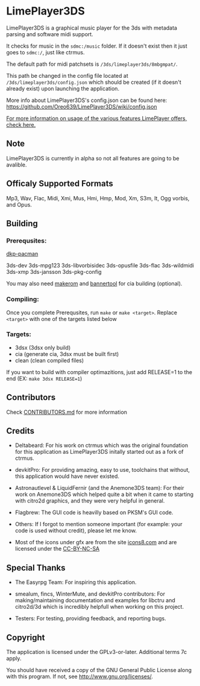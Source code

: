 # LimePlayer3DS
LimePlayer3DS is a graphical music player for the 3ds with metadata parsing and software midi support.

It checks for music in the `sdmc:/music` folder. If it doesn't exist then it just goes to `sdmc:/`, just like ctrmus. 

The default path for midi patchsets is `/3ds/limeplayer3ds/8mbgmpat/`.

This path be changed in the config file located at `/3ds/limeplayer3ds/config.json` which should be created (if it doesn't already exist) upon launching the application.

More info about LimePlayer3DS's config.json can be found here: <br/>
https://github.com/Oreo639/LimePlayer3DS/wiki/config.json

[For more information on usage of the various features LimePlayer offers, check here.](https://github.com/Oreo639/LimePlayer3DS/wiki)

## Note
LimePlayer3DS is currently in alpha so not all features are going to be avalible.

## Officaly Supported Formats
Mp3, Wav, Flac, Midi, Xmi, Mus, Hmi, Hmp, Mod, Xm, S3m, It, Ogg vorbis, and Opus.

## Building
### Prerequsites:
[dkp-pacman](https://devkitpro.org/wiki/devkitPro_pacman)

3ds-dev 3ds-mpg123 3ds-libvorbisidec 3ds-opusfile 3ds-flac 3ds-wildmidi 3ds-xmp 3ds-jansson 3ds-pkg-config

You may also need [makerom](https://github.com/profi200/Project_CTR) and [bannertool](https://github.com/Steveice10/bannertool/) for cia building (optional).

### Compiling:
Once you complete Prerequsites, run `make` or `make <target>`. Replace `<target>` with one of the targets listed below

### Targets:
+ 3dsx (3dsx only build)
+ cia (generate cia, 3dsx must be built first)
+ clean (clean compiled files)

If you want to build with compiler optimazitions, just add RELEASE=1 to the end (EX: `make 3dsx RELEASE=1`)

## Contributors
Check [CONTRIBUTORS.md](CONTRIBUTORS.md) for more information

## Credits
+ Deltabeard: For his work on ctrmus which was the original foundation for this application as LimePlayer3DS initally started out as a fork of ctrmus.

+ devkitPro: For providing amazing, easy to use, toolchains that without, this application would have never existed.

+ Astronautlevel & LiquidFernir (and the Anemone3DS team): For their work on Anemone3DS which helped quite a bit when it came to starting with citro2d graphics, and they were very helpful in general.

+ Flagbrew: The GUI code is heavilly based on PKSM's GUI code.

+ Others: If I forgot to mention someone important (for example: your code is used without credit), please let me know.

+ Most of the icons under gfx are from the site [icons8.com](https://icons8.com) and are licensed under the [CC-BY-NC-SA](https://creativecommons.org/licenses/by-nc-sa/3.0/)

## Special Thanks
+ The Easyrpg Team: For inspiring this application.

+ smealum, fincs, WinterMute, and devkitPro contributors: For making/maintaining documentation and examples for libctru and citro2d/3d which is incredibly helpfull when working on this project.

+ Testers: For testing, providing feedback, and reporting bugs.

## Copyright
The application is licensed under the GPLv3-or-later. Additional terms 7c apply.

You should have received a copy of the GNU General Public License along with this program.  If not, see <http://www.gnu.org/licenses/>.
